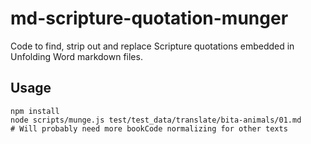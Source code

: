 # md-scripture-quotation-munger
Code to find, strip out and replace Scripture quotations embedded in Unfolding Word markdown files.

## Usage
```
npm install
node scripts/munge.js test/test_data/translate/bita-animals/01.md
# Will probably need more bookCode normalizing for other texts
```
